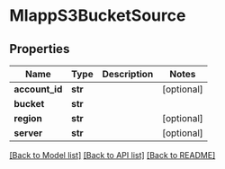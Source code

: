 # MlappS3BucketSource

## Properties
Name | Type | Description | Notes
------------ | ------------- | ------------- | -------------
**account_id** | **str** |  | [optional] 
**bucket** | **str** |  | 
**region** | **str** |  | [optional] 
**server** | **str** |  | [optional] 

[[Back to Model list]](../README.md#documentation-for-models) [[Back to API list]](../README.md#documentation-for-api-endpoints) [[Back to README]](../README.md)


